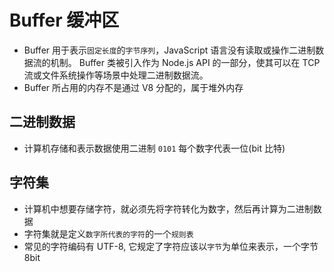 # Buffer 缓冲区

- Buffer 用于表示`固定长度`的`字节序列`，JavaScript 语言没有读取或操作二进制数据流的机制。 Buffer 类被引入作为 Node.js API 的一部分，使其可以在 TCP 流或文件系统操作等场景中处理二进制数据流。
- Buffer 所占用的内存不是通过 V8 分配的，属于堆外内存

## 二进制数据

- 计算机存储和表示数据使用二进制 `0101` 每个数字代表一位(bit 比特)

## 字符集

- 计算机中想要存储字符，就必须先将字符转化为数字，然后再计算为二进制数据
- 字符集就是定义`数字所代表的字符`的一个`规则表`
- 常见的字符编码有 UTF-8, 它规定了字符应该以`字节`为单位来表示，一个字节8bit
